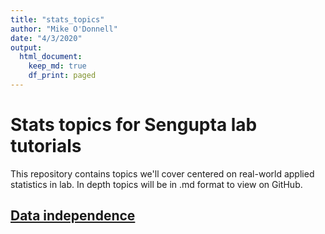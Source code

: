 ```yaml
---
title: "stats_topics"
author: "Mike O'Donnell"
date: "4/3/2020"
output:
  html_document:
    keep_md: true
    df_print: paged
---
```


# Stats topics for Sengupta lab tutorials

This repository contains topics we'll cover centered on real-world applied statistics in lab. In depth topics will be in .md format to view on GitHub.

## [Data independence](NathanData.md)
